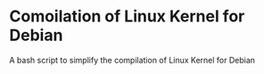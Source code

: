 # Comoilation of Linux Kernel for Debian
A bash script to simplify the compilation of Linux Kernel for Debian

